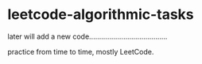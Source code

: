 # leetcode-algorithmic-tasks

later will add a new code.......................................

practice from time to time,
mostly LeetCode.


